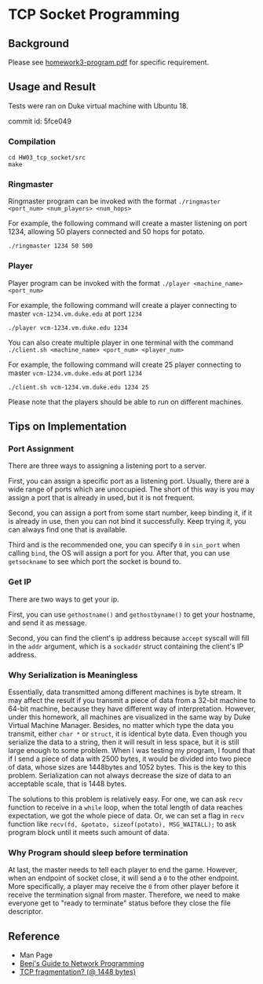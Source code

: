 # TCP Socket Programming

## Background

Please see [homework3-program.pdf](https://github.com/menyf/ECE650/blob/master/HW03_tcp_socket/homework3-program.pdf) for specific requirement. 


## Usage and Result

Tests were ran on Duke virtual machine with Ubuntu 18.

commit id: 5fce049 

### Compilation

```
cd HW03_tcp_socket/src
make
```

### Ringmaster

Ringmaster program can be invoked with the format `./ringmaster <port_num> <num_players> <num_hops>`

For example, the following command will create a master listening on port 1234, allowing 50 players connected and 50 hops for potato.

```
./ringmaster 1234 50 500
```

### Player

Player program can be invoked with the format `./player <machine_name> <port_num>` 

For example, the following command will create a player connecting to master `vcm-1234.vm.duke.edu` at port `1234`

```
./player vcm-1234.vm.duke.edu 1234
```

You can also create multiple player in one terminal with the command `./client.sh <machine_name> <port_num> <player_num>` 

For example, the following command will create 25 player connecting to master `vcm-1234.vm.duke.edu` at port `1234`

```
./client.sh vcm-1234.vm.duke.edu 1234 25
```

Please note that the players should be able to run on different machines.

## Tips on Implementation

### Port Assignment
There are three ways to assigning a listening port to a server.

First, you can assign a specific port as a listening port. Usually, there are a wide range of ports which are unoccupied. The short of this way is you may assign a port that is already in used, but it is not frequent.

Second, you can assign a port from some start number, keep binding it, if it is already in use, then you can not bind it successfully. Keep trying it, you can always find one that is available.

Third and is the recommended one, you can specify `0` in `sin_port` when calling `bind`, the OS will assign a port for you.  After that, you can use `getsockname` to see which port the socket is bound to.

### Get IP

There are two ways to get your ip.

First, you can use `gethostname()` and `gethostbyname()` to get your hostname, and send it as message.

Second, you can find the client's ip address because `accept` syscall will fill in the `addr` argument, which is a `sockaddr` struct containing the client's IP address.

### Why Serialization is Meaningless

Essentially, data transmitted among different machines is byte stream. It may affect the result if you transmit a piece of data from a 32-bit machine to 64-bit machine, because they have different way of interpretation. However, under this homework, all machines are visualized in the same way by Duke Virtual Machine Manager. Besides, no matter which type the data you transmit, either `char *` or `struct`, it is identical byte data. Even though you serialize the data to a string, then it will result in less space, but it is still large enough to some problem. When I was testing my program, I found that if I send a piece of data with 2500 bytes, it would be divided into two piece of data, whose sizes are 1448bytes and 1052 bytes. This is the key to this problem. Serialization can not always decrease the size of data to an acceptable scale, that is 1448 bytes.

The solutions to this problem is relatively easy. For one, we can ask `recv` function to receive in a `while` loop, when the total length of data reaches expectation, we got the whole piece of data. Or, we can set a flag in `recv` function like `recv(fd, &potato, sizeof(potato), MSG_WAITALL);` to ask program block until it meets such amount of data.

### Why Program should sleep before termination

At last, the master needs to tell each player to end the game. However, when an endpoint of socket close, it will send a `0` to the other endpoint. More specifically, a player may receive the `0` from other player before it receive the termination signal from master. Therefore, we need to make everyone get to "ready to terminate" status before they close the file descriptor.

## Reference

- Man Page
- [Beej's Guide to Network Programming](https://beej.us/guide/bgnet/html/multi/index.html)
- [TCP fragmentation? (@ 1448 bytes)](https://forum.unity.com/threads/tcp-fragmentation-1448-bytes.235815/)
